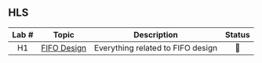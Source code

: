 ## HLS
|   Lab #   |     Topic     |            Description                 |      Status      |
|:---------:|:-------------:|:--------------------------------------:|:----------------:|
|    H1     |  [FIFO Design]()  |  Everything related to FIFO design |      :pushpin:   |
